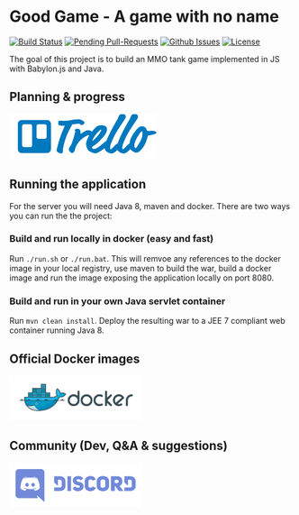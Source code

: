 # Good Game - A game with no name

[![Build Status](https://travis-ci.org/team142/gg.svg?branch=master)](https://travis-ci.org/team142/gg)
[![Pending Pull-Requests](http://githubbadges.herokuapp.com/team142/gg/pulls.svg?style=flat)](https://github.com/team142/gg/pulls)
[![Github Issues](http://githubbadges.herokuapp.com/team142/gg/issues.svg?style=flat)](https://github.com/team142/gg/issues)
[![License](http://img.shields.io/:license-mit-blue.svg?style=flat)](http://badges.mit-license.org)


The goal of this project is to build an MMO tank game implemented in JS with Babylon.js and Java.

## Planning & progress
<a href="https://trello.com/b/kTa2O4Ya/gg-board"><img src="docs/trello.png" height="80"></a>

## Running the application

For the server you will need Java 8, maven and docker. There are two ways you can run the the project:

### Build and run locally in docker (easy and fast)

Run `./run.sh` or `./run.bat`. This will remvoe any references to the docker image in your local registry, use maven to build the war, build a docker image and run the image exposing the application locally on port 8080.

### Build and run in your own Java servlet container

Run `mvn clean install`. Deploy the resulting war to a JEE 7 compliant web container running Java 8. 

## Official Docker images
<a href="https://hub.docker.com/r/team142/gg/tags/"><img src="docs/docker.png" height="80"></a>

## Community (Dev, Q&A & suggestions)
<a href="https://discord.gg/XPzJSR"><img src="docs/discord.png" height="80"></a>
